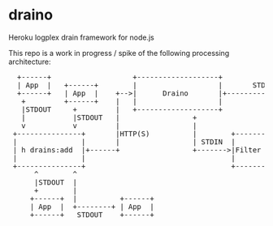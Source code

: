draino
======

Heroku logplex drain framework for node.js

This repo is a work in progress / spike of the following processing
architecture:

<pre>
  +------+                   +-------------------+                +-------+
  | App  |   +------+        |                   |       STDIN    |       |
  +------+   | App  |    +--&gt;|      Draino       |+--------------&gt;|Filter |
   +         +------+    |   |                   |                |       |
   |STDOUT     +         |   +-------------------+                +-------+
   |           |STDOUT   |                 +
   v           v         |                 |
 +---------------+       |HTTP(S)          |        +-------+
 |               |       |                 | STDIN  |       |
 | h drains:add  |+------+                 +-------&gt;|Filter |
 |               |                                  |       |
 +---------------+                                  +-------+
      ^        ^
      |STDOUT  |
      +        |
     +------+  |          +------+
     | App  |  +--------+ | App  |
     +------+   STDOUT    +------+</pre>



